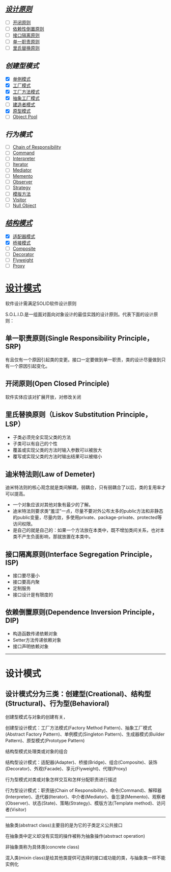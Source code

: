 *[设计原则](document/design-principles.md)*
------
- [ ] [开闭原则](document/open-close-principle.md)
- [ ] [依赖性倒置原则](document/dependency-inversion-principle.md)
- [ ] [接口隔离原则](document/interface-segregation-principle.md)
- [ ] [单一职责原则](document/single-responsibility-principle.md)
- [ ] [里氏替换原则](document/liskov-s-substitution-principle.md)

*创建型模式*
------
- [x] [单例模式](document/singleton-pattern.md)
- [x] [工厂模式](document/factory-pattern.md)
- [x] [工厂方法模式](document/factory-method-pattern.md)
- [x] [抽象工厂模式](document/abstract-factory-pattern.md)
- [ ] [建造者模式](document/builder-pattern.md)
- [x] [原型模式](document/prototype-pattern.md)
- [ ] [Object Pool](document/object-pool-pattern.md)

*行为模式*
------
- [ ] [Chain of Responsibility](document/chain-of-responsibility-pattern.md)
- [ ] [Command](document/command-pattern.md)
- [ ] [Interpreter](document/interpreter-pattern.md)
- [ ] [Iterator](document/iterator-pattern.md)
- [ ] [Mediator](document/mediator-pattern.md)
- [ ] [Memento](document/memento-pattern.md)
- [ ] [Observer](document/observer-pattern.md)
- [ ] [Strategy](document/strategy-pattern.md)
- [ ] [模版方法](document/template-method-pattern.md)
- [ ] [Visitor](document/visitor-pattern.md)
- [ ] [Null Object](document/null-object-pattern)

*[结构模式](document/structural-patterns.md)*
------
- [x] [适配器模式](document/adapter-pattern.md)
- [x] [桥接模式](document/bridge-pattern.md)
- [ ] [Composite](document/composite-pattern.md)
- [ ] [Decorator](document/decorator-pattern.md)
- [ ] [Flyweight](document/flyweight-pattern.md)
- [ ] [Proxy](document/proxy-pattern.md)

# [设计模式](http://www.oodesign.com/) #

软件设计需满足SOLID软件设计原则

S.O.L.I.D.是一组面对面向对象设计的最佳实践的设计原则。代表下面的设计原则：

## 单一职责原则(Single Responsibility Principle，SRP) ##

有且仅有一个原因引起类的变更。接口一定要做到单一职责，类的设计尽量做到只有一个原因引起变化。

## 开闭原则(Open Closed Principle) ##

软件实体应该对扩展开放，对修改关闭

## 里氏替换原则（Liskov Substitution Principle，LSP） ##

* 子类必须完全实现父类的方法
* 子类可以有自己的个性
* 覆盖或实现父类的方法时输入参数可以被放大
* 覆写或实现父类的方法时输出结果可以被缩小

## 迪米特法则(Law of Demeter) ##

迪米特法则的核心观念就是类间解耦，弱耦合，只有弱耦合了以后，类的复用率才可以提高。

* 一个对象应该对其他对象有最少的了解。
* 迪米特法则要求类“羞涩”一点，尽量不要对外公布太多的public方法和非静态的public变量，尽量内敛，多使用private、package-private、protected等访问权限。
* 是自己的就是自己的：如果一个方法放在本类中，既不增加类间关系，也对本类不产生负面影响，那就放置在本类中。

## 接口隔离原则(Interface Segregation Principle，ISP) ##

* 接口要尽量小
* 接口要高内聚
* 定制服务
* 接口设计是有限度的

## 依赖倒置原则(Dependence Inversion Principle，DIP) ##

* 构造函数传递依赖对象
* Setter方法传递依赖对象
* 接口声明依赖对象

---

# 设计模式 #

## 设计模式分为三类：创建型(Creational)、结构型(Structural)、行为型(Behavioral) ##

创建型模式与对象的创建有关，

创建型设计模式：工厂方法模式(Factory Method Pattern)、抽象工厂模式(Abstract Factory Pattern)、单例模式(Singleton Pattern)、生成器模式(Builder Pattern)、原型模式(Prototype Pattern)

结构型模式处理类或对象的组合

结构型设计模式：适配器(Adapter)、桥接(Bridge)、组合(Composite)、装饰(Decorator)、外观(Facade)、享元(Flyweight)、代理(Proxy)

行为型模式对类或对象怎样交互和怎样分配职责进行描述

行为型设计模式：职责链(Chain of Responsibility)、命令(Command)、解释器(Interpreter)、迭代器(Iterator)、中介者(Mediator)、备忘录(Memento)、观察者(Observer)、状态(State)、策略(Strategy)、模版方法(Template method)、访问者(Visitor)

---

抽象类(abstract class)主要目的是为它的子类定义公共接口

在抽象类中定义却没有实现的操作被称为抽象操作(abstract operation)

非抽象类称为具体类(concrete class)

混入类(mixin class)是给其他类提供可选择的接口或功能的类，与抽象类一样不能实例化





